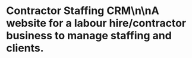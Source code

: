 # Contractor Staffing CRM\n\nA website for a labour hire/contractor business to manage staffing and clients.